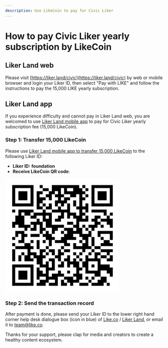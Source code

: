 ```yaml
---
description: Use LikeCoin to pay for Civic Liker
---
```


# How to pay Civic Liker yearly subscription by LikeCoin

## Liker Land web

Please visit [https://liker.land/civic](https://liker.land/civic)
 by web or mobile browser and login your Liker ID, then select "Pay with LIKE" and follow the instructions to pay the 15,000 LIKE yearly subscription.

## Liker Land app

If you experience difficulty and cannot pay in Liker Land web, you are welcomed to use [Liker Land mobile app](https://docs.like.co/user-guide/liker-land/liker-land-mobile-app) to pay for Civic Liker yearly subscription fee \(15,000 LikeCoin\). 

### Step 1: Transfer 15,000 LikeCoin

Please use [Liker Land mobile app to transfer 15,000 LikeCoin](https://docs.like.co/user-guide/liker-land/like-pay) to the following Liker ID:

* **Liker ID:** **foundation**
* **Receive LikeCoin QR code**:

![Liker ID: foundation](../../.gitbook/assets/img_0803.jpg)

### **Step 2: Send the transaction record**

After payment is done, please send your Liker ID to the lower right hand corner help desk dialogue box \(icon in blue\) of [Like.co](https://like.co/) / [Liker Land](https://liker.land/), or email it to [team@like.co](mailto:team@like.co).

Thanks for your support, please clap for media and creators to create a healthy content ecosystem.

